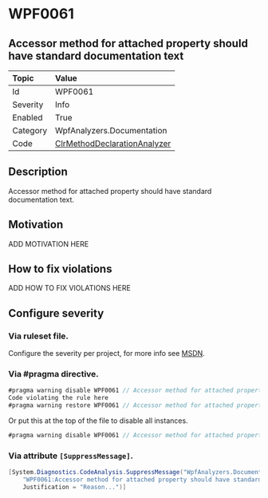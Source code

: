 # WPF0061
## Accessor method for attached property should have standard documentation text

| Topic    | Value
| :--      | :--
| Id       | WPF0061
| Severity | Info
| Enabled  | True
| Category | WpfAnalyzers.Documentation
| Code     | [ClrMethodDeclarationAnalyzer](https://github.com/DotNetAnalyzers/WpfAnalyzers/blob/master/WpfAnalyzers/Analyzers/ClrMethodDeclarationAnalyzer.cs)

## Description

Accessor method for attached property should have standard documentation text.

## Motivation

ADD MOTIVATION HERE

## How to fix violations

ADD HOW TO FIX VIOLATIONS HERE

<!-- start generated config severity -->
## Configure severity

### Via ruleset file.

Configure the severity per project, for more info see [MSDN](https://msdn.microsoft.com/en-us/library/dd264949.aspx).

### Via #pragma directive.
```C#
#pragma warning disable WPF0061 // Accessor method for attached property should have standard documentation text
Code violating the rule here
#pragma warning restore WPF0061 // Accessor method for attached property should have standard documentation text
```

Or put this at the top of the file to disable all instances.
```C#
#pragma warning disable WPF0061 // Accessor method for attached property should have standard documentation text
```

### Via attribute `[SuppressMessage]`.

```C#
[System.Diagnostics.CodeAnalysis.SuppressMessage("WpfAnalyzers.Documentation", 
    "WPF0061:Accessor method for attached property should have standard documentation text", 
    Justification = "Reason...")]
```
<!-- end generated config severity -->